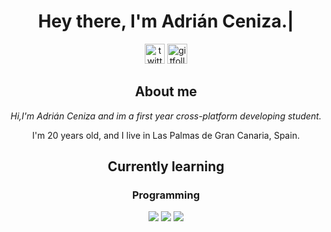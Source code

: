 <h1 align='center'>Hey there, I'm Adrián Ceniza.|</h2>
<div align='center'>
<a href='https://twitter.com/sirzenii' rel='nofollow'>
 <img height='32' width='32' src='https://raw.githubusercontent.com/peterthehan/peterthehan/master/assets/twitter.svg' href='https://twitter.com/sirzenii' alt='twitter'/></a>
 
 <a href='https://github.com/adriceniza' action="/users/follow?target=adriceniza" rel='nofollowgit'>
 <img height='32' width='32' src='https://raw.githubusercontent.com/peterthehan/peterthehan/master/assets/github.svg' alt='gitfollows'/>
 </a>


<h2 align='center' >About me</h2>
<i align='center'>Hi,I'm Adrián Ceniza and im a first year cross-platform developing student.</i>
<p align='center'>I'm 20 years old, and I live in Las Palmas de Gran Canaria, Spain.</p>
<h2 align='center'>Currently learning</h2>
<h3 align='center'>Programming</h3>
<a href="https://code.visualstudio.com/" title="Visual Studio Code" rel="nofollow"><img src="https://raw.githubusercontent.com/hussainweb/hussainweb/main/icons/vscode.png" style="max-width:100%;"></a>
<a href="https://www.mysql.com/" title="MySQL" rel="nofollow"><img src="https://raw.githubusercontent.com/hussainweb/hussainweb/main/icons/mysql.png" style="max-width:100%;"></a>
<a href="https://en.wikipedia.org/wiki/JavaScript" title="JavaScript" rel="nofollow"><img src="https://github.com/hussainweb/hussainweb/raw/main/icons/javascript.png" style="max-width:100%;"></a>
